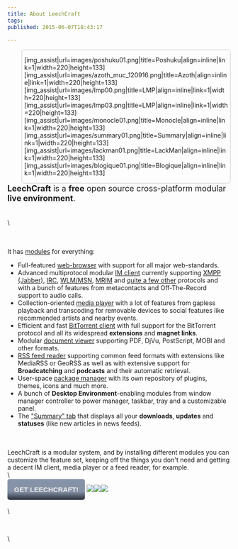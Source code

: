 ```yaml
---
title: About LeechCraft
tags: 
published: 2015-06-07T18:43:17

---
```


<div
style="width: 40%; min-width: 460px; max-width: 1150px; float:right; margin-left: 4em; border-color: #CDCCCC; border-width: 1px; border-style: solid; border-radius: 5px; -moz-border-radius: 5px; padding-left: 5px; padding-right: 5px">

\[img\_assist|url=images/poshuku01.png|title=Poshuku|align=inline|link=1|width=220|height=133\]\[img\_assist|url=images/azoth\_muc\_120916.png|title=Azoth|align=inline|link=1|width=220|height=133\]\[img\_assist|url=images/lmp00.png|title=LMP|align=inline|link=1|width=220|height=133\]\[img\_assist|url=images/lmp03.png|title=LMP|align=inline|link=1|width=220|height=133\]\[img\_assist|url=images/monocle01.png|title=Monocle|align=inline|link=1|width=220|height=133\]\[img\_assist|url=images/summary01.png|title=Summary|align=inline|link=1|width=220|height=133\]\[img\_assist|url=images/lackman01.png|title=LackMan|align=inline|link=1|width=220|height=133\]\[img\_assist|url=images/blogique01.png|title=Blogique|align=inline|link=1|width=220|height=133\]

</div>

<div style="font-size: 1.3em;">

**LeechCraft** is a **free** open source cross-platform modular **live
environment**.

</div>

\
\
<style media="all" type="text/css">
    .downbutton a {
        display: inline;
        background-image: linear-gradient(top, #8692a7 60%, #282e39 100%);
        background-image: -o-linear-gradient(top, #8692a7 60%, #282e39 100%);
        background-image: -moz-linear-gradient(top, #8692a7 60%, #282e39 100%);
        background-image: -webkit-linear-gradient(top, #8692a7 60%, #282e39 100%);
        background-image: -ms-linear-gradient(top, #8692a7 60%, #282e39 100%);
        background-image: -webkit-gradient(linear, left top, left bottom, color-stop(0.6, #8692a7), color-stop(1, #282e39));
        padding: 15px;
        text-decoration: none;
        color: #eeeeee;
        font-family: sans-serif;
        font-size: 1.1em;
        text-transform: uppercase;
        border-radius: 5px;
        -moz-border-radius: 5px;
        font-weight: bold;
    }<br></br><br></br>    .downbutton img {
        margin-top: 20px;
        margin-left: 0.5em;
        margin-right: 0.5em;
    }<br></br><br></br>    .downbutton {
        margin-top: 20px;
        margin-bottom: 15px;
        text-align: center;
    }
</style>
\
\
It has [modules](/plugins) for everything:
<div>

-   Full-featured [web-browser](/plugins-poshuku) with support for all
    major web-standards.
-   Advanced multiprotocol modular [IM client](/plugins-azoth) currently
    supporting [XMPP (Jabber)](/plugins-azoth-xoox),
    [IRC](/plugins-azoth-acetamide), [WLM/MSN](/plugins-azoth-zheet),
    [MRIM](/plugins-azoth-vader) and [quite a few
    other](/plugins-azoth-astrality) protocols and with a bunch of
    features from metacontacts and Off-The-Record support to
    audio calls.
-   Collection-oriented [media player](/plugins-lmp) with a lot of
    features from gapless playback and transcoding for removable devices
    to social features like recommended artists and nearby events.
-   Efficient and fast [BitTorrent client](/plugins-bittorrent) with
    full support for the BitTorrent protocol and all its widespread
    **extensions** and **magnet links**.
-   Modular [document viewer](/plugins-monocle) supporting PDF, DjVu,
    PostScript, MOBI and other formats.
-   [RSS feed reader](/plugins-aggregator) supporting common feed
    formats with extensions like MediaRSS or GeoRSS as well as with
    extensive support for **Broadcatching** and **podcasts** and their
    automatic retrieval.
-   User-space [package manager](/plugins-lackman) with its own
    repository of plugins, themes, icons and much more.
-   A bunch of **Desktop Environment**-enabling modules from window
    manager controller to power manager, taskbar, tray and a
    customizable panel.
-   The ["Summary" tab](/plugins-summary) that displays all your
    **downloads**, **updates** and **statuses** (like new articles in
    news feeds).

</div>

\
\
LeechCraft is a modular system, and by installing different modules you
can customize the feature set, keeping off the things you don't need and
getting a decent IM client, media player or a feed reader, for example.\
\
<div class="downbutton">

[Get LeechCraft!](/download)
![](https://files.leechcraft.org/imgs/distro_logos/Linux_24.png)![](https://files.leechcraft.org/imgs/distro_logos/mac_osx_24.png)![](https://files.leechcraft.org/imgs/distro_logos/Windows_24.png)

</div>

\
\
<div style="clear:both">

</div>

\
\
<div style="float:right">

<div class="fb-like" data-href="http://leechcraft.org" data-send="true"
data-layout="button_count" data-width="180" data-show-faces="true">

</div>

</div>

<div style="float:right">

<div id="vk_like">

</div>

</div>

<div style="float:right">

<plusone href="http://leechcraft.org"></plusone>

</div>

<script type="text/javascript">VK.Widgets.Like("vk_like", {type: "mini", pageUrl: "http://leechcraft.org"});</script>